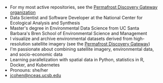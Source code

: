 * For my most active repositories, see the [Permafrost Discovery Gateway organization](https://github.com/PermafrostDiscoveryGateway)
* Data Scientist and Software Developer at the National Center for Ecological Analysis and Synthesis
* Master's degree in Environmental Data Science from UC Santa Barbara's Bren School of Environmental Science and Management 
* I visualize and archive environmental datasets derived from high-resolution satellite imagery (see the [Permafrost Discovery Gateway](https://arcticdata.io/catalog/portals/permafrost))
* I'm passionate about combining satellite imagery, environmental data, and socio-economic data
* Learning parallelization with spatial data in Python, statistics in R, Docker, and Kubernetes 
* Pronouns: she/her
* jcohen@nceas.ucsb.edu
